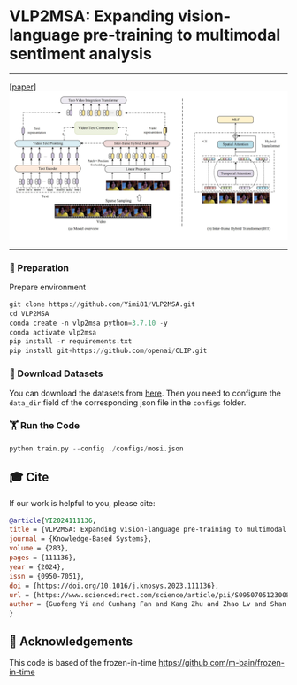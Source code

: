 # VLP2MSA: Expanding vision-language pre-training to multimodal sentiment analysis

----
[[paper]](https://www.sciencedirect.com/science/article/abs/pii/S0950705123008869)
![alt text](arch.jpg)


----
### 📝 Preparation 

Prepare environment

```python
git clone https://github.com/Yimi81/VLP2MSA.git
cd VLP2MSA
conda create -n vlp2msa python=3.7.10 -y
conda activate vlp2msa
pip install -r requirements.txt
pip install git+https://github.com/openai/CLIP.git
```

### 🔧 Download Datasets

You can download the datasets from [here](https://github.com/thuiar/MMSA?tab=readme-ov-file#2-datasets). Then you need to configure the `data_dir` field of the corresponding json file in the `configs` folder.



### 🏋️‍️ Run the Code

```python
python train.py --config ./configs/mosi.json
```

## 🎓 Cite

If our work is helpful to you, please cite:

```bibtex
@article{YI2024111136,
title = {VLP2MSA: Expanding vision-language pre-training to multimodal sentiment analysis},
journal = {Knowledge-Based Systems},
volume = {283},
pages = {111136},
year = {2024},
issn = {0950-7051},
doi = {https://doi.org/10.1016/j.knosys.2023.111136},
url = {https://www.sciencedirect.com/science/article/pii/S0950705123008869},
author = {Guofeng Yi and Cunhang Fan and Kang Zhu and Zhao Lv and Shan Liang and Zhengqi Wen and Guanxiong Pei and Taihao Li and Jianhua Tao}
}
```

## 🙏 Acknowledgements

This code is based of the frozen-in-time https://github.com/m-bain/frozen-in-time
